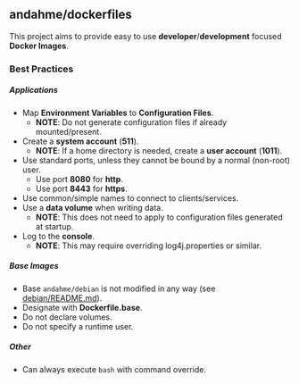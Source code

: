 ## andahme/dockerfiles
This project aims to provide easy to use **developer**/**development** focused **Docker Images**.

### Best Practices

##### Applications
* Map **Environment Variables** to **Configuration Files**.
  * **NOTE**: Do not generate configuration files if already mounted/present.
* Create a **system account** (**511**).
    * **NOTE**: If a home directory is needed, create a **user account** (**1011**).
* Use standard ports, unless they cannot be bound by a normal (non-root) user.
  * Use port **8080** for **http**.
  * Use port **8443** for **https**.
* Use common/simple names to connect to clients/services.
* Use a **data volume** when writing data.
  * **NOTE**: This does not need to apply to configuration files generated at startup.
* Log to the **console**.
  * **NOTE**: This may require overriding log4j.properties or similar.

##### Base Images
* Base `andahme/debian` is not modified in any way (see [debian/README.md](debian/README.md)).
* Designate with **Dockerfile.base**.
* Do not declare volumes.
* Do not specify a runtime user.

##### Other
* Can always execute `bash` with command override.

